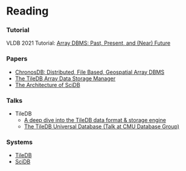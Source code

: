 # Reading

### Tutorial

VLDB 2021 Tutorial: [Array DBMS: Past, Present, and (Near) Future](http://vldb2021.gis.gg/)

### Papers

- [ChronosDB: Distributed, File Based, Geospatial Array DBMS](./ChronosDB-%20Distributed,%20File%20Based,%20Geospatial%20Array%20DBMS.pdf)
- [The TileDB Array Data Storage Manager](./The%20TileDB%20Array%20Data%20Storage%20Manager.pdf)
- [The Architecture of SciDB](./The%20Architecture%20of%20SciDB.pdf)

### Talks
- TileDB
  - [A deep dive into the TileDB data format & storage engine](https://youtu.be/GHJ16KyqGKI?feature=shared)
  - [The TileDB Universal Database (Talk at CMU Database Group)](https://youtu.be/BdNRRD9KRo8?feature=shared)

### Systems
- [TileDB](https://github.com/TileDB-Inc/TileDB)
- [SciDB](https://paradigm4.atlassian.net/wiki/spaces)